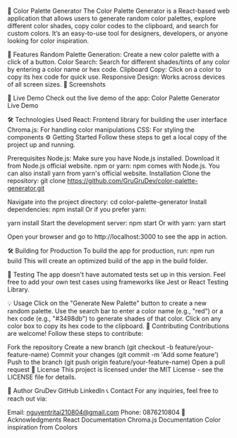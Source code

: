 🎨 Color Palette Generator
The Color Palette Generator is a React-based web application that allows users to generate random color palettes, explore different color shades, copy color codes to the clipboard, and search for custom colors. It’s an easy-to-use tool for designers, developers, or anyone looking for color inspiration.

🌟 Features
Random Palette Generation: Create a new color palette with a click of a button.
Color Search: Search for different shades/tints of any color by entering a color name or hex code.
Clipboard Copy: Click on a color to copy its hex code for quick use.
Responsive Design: Works across devices of all screen sizes.
📸 Screenshots

<!-- Replace with actual screenshot URL -->

🚀 Live Demo
Check out the live demo of the app: Color Palette Generator Live Demo

🛠️ Technologies Used
React: Frontend library for building the user interface
Chroma.js: For handling color manipulations
CSS: For styling the components
⚙️ Getting Started
Follow these steps to get a local copy of the project up and running.

Prerequisites
Node.js: Make sure you have Node.js installed. Download it from Node.js official website.
npm or yarn: npm comes with Node.js. You can also install yarn from yarn's official website.
Installation
Clone the repository:
git clone https://github.com/GruGruDev/color-palette-generator.git

Navigate into the project directory:
cd color-palette-generator
Install dependencies:
npm install
Or if you prefer yarn:

yarn install
Start the development server:
npm start
Or with yarn:
yarn start

Open your browser and go to http://localhost:3000 to see the app in action.

🛠️ Building for Production
To build the app for production, run:
npm run build
This will create an optimized build of the app in the build folder.

🧪 Testing
The app doesn't have automated tests set up in this version. Feel free to add your own test cases using frameworks like Jest or React Testing Library.

💡 Usage
Click on the "Generate New Palette" button to create a new random palette.
Use the search bar to enter a color name (e.g., "red") or a hex code (e.g., "#3498db") to generate shades of that color.
Click on any color box to copy its hex code to the clipboard.
📝 Contributing
Contributions are welcome! Follow these steps to contribute:

Fork the repository
Create a new branch (git checkout -b feature/your-feature-name)
Commit your changes (git commit -m 'Add some feature')
Push to the branch (git push origin feature/your-feature-name)
Open a pull request
📄 License
This project is licensed under the MIT License - see the LICENSE file for details.

👤 Author
GruDev
GitHub
LinkedIn
📞 Contact
For any inquiries, feel free to reach out via:

Email: nguyentritai210804@gmail.com
Phone: 0876210804
🙌 Acknowledgments
React Documentation
Chroma.js Documentation
Color inspiration from Coolors
